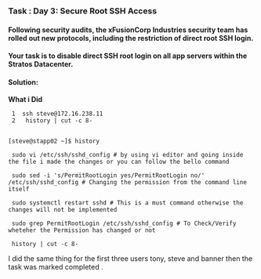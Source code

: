### Task : Day 3: Secure Root SSH Access

#### Following security audits, the xFusionCorp Industries security team has rolled out new protocols, including the restriction of direct root SSH login.

#### Your task is to disable direct SSH root login on all app servers within the Stratos Datacenter.

#### Solution:

**What i Did**
```
 1  ssh steve@172.16.238.11 
 2   history | cut -c 8-


[steve@stapp02 ~]$ history

 sudo vi /etc/ssh/sshd_config # by using vi editor and going inside the file i made the changes or you can follow the bello command
    
 sudo sed -i 's/PermitRootLogin yes/PermitRootLogin no/' /etc/ssh/sshd_config # Changing the permission from the command line itself

 sudo systemctl restart sshd # This is a must command otherwise the changes will not be implemented

 sudo grep PermitRootLogin /etc/ssh/sshd_config # To Check/Verify wheteher the Permission has changed or not

 history | cut -c 8-
```
I did the same thing for the first three users tony, steve and banner then the task was marked completed .
